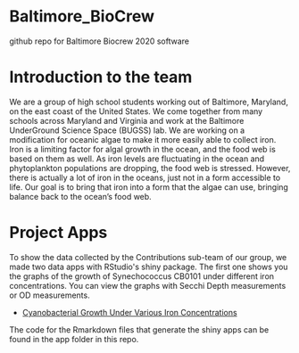 # Baltimore_BioCrew
github repo for Baltimore Biocrew 2020 software

# Introduction to the team
We are a group of high school students working out of Baltimore, Maryland, on the east coast of the United States. We come together from many schools across Maryland and Virginia and work at the Baltimore UnderGround Science Space (BUGSS) lab. We are working on a modification for oceanic algae to make it more easily able to collect iron. Iron is a limiting factor for algal growth in the ocean, and the food web is based on them as well. As iron levels are fluctuating in the ocean and phytoplankton populations are dropping, the food web is stressed. However, there is actually a lot of iron in the oceans, just not in a form accessible to life. Our goal is to bring that iron into a form that the algae can use, bringing balance back to the ocean’s food web. 

# Project Apps
To show the data collected by the Contributions sub-team of our group, we made two data apps with RStudio's shiny package. The first one shows you the graphs of the growth of Synechococcus CB0101 under different iron concentrations. You can view the graphs with Secchi Depth measurements or OD measurements.

- [Cyanobacterial Growth Under Various Iron Concentrations](https://samf21.shinyapps.io/iGEM_Data_Test/)

The code for the Rmarkdown files that generate the shiny apps can be found in the app folder in this repo.
